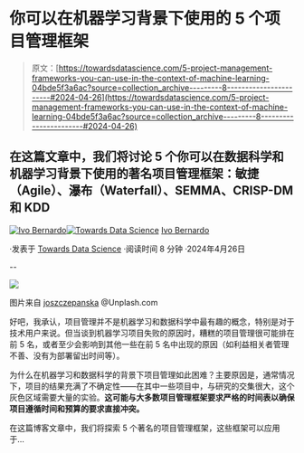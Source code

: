 # 你可以在机器学习背景下使用的 5 个项目管理框架

> 原文：[https://towardsdatascience.com/5-project-management-frameworks-you-can-use-in-the-context-of-machine-learning-04bde5f3a6ac?source=collection_archive---------8-----------------------#2024-04-26](https://towardsdatascience.com/5-project-management-frameworks-you-can-use-in-the-context-of-machine-learning-04bde5f3a6ac?source=collection_archive---------8-----------------------#2024-04-26)

## 在这篇文章中，我们将讨论 5 个你可以在数据科学和机器学习背景下使用的著名项目管理框架：敏捷（Agile）、瀑布（Waterfall）、SEMMA、CRISP-DM 和 KDD

[](https://ivopbernardo.medium.com/?source=post_page---byline--04bde5f3a6ac--------------------------------)[![Ivo Bernardo](../Images/39887b6f3e63a67c0545e87962ad5df0.png)](https://ivopbernardo.medium.com/?source=post_page---byline--04bde5f3a6ac--------------------------------)[](https://towardsdatascience.com/?source=post_page---byline--04bde5f3a6ac--------------------------------)[![Towards Data Science](../Images/a6ff2676ffcc0c7aad8aaf1d79379785.png)](https://towardsdatascience.com/?source=post_page---byline--04bde5f3a6ac--------------------------------) [Ivo Bernardo](https://ivopbernardo.medium.com/?source=post_page---byline--04bde5f3a6ac--------------------------------)

·发表于 [Towards Data Science](https://towardsdatascience.com/?source=post_page---byline--04bde5f3a6ac--------------------------------) ·阅读时间 8 分钟 ·2024年4月26日

--

![](../Images/daa4c293ea0bbdc51f8efd25ab8627a6.png)

图片来自 [joszczepanska](https://unsplash.com/pt-br/@joszczepanska) @Unplash.com

好吧，我承认，项目管理并不是机器学习和数据科学中最有趣的概念，特别是对于技术用户来说。但当谈到机器学习项目失败的原因时，糟糕的项目管理很可能排在前 5 名，或者至少会影响到其他一些在前 5 名中出现的原因（如利益相关者管理不善、没有为部署留出时间等）。

为什么在机器学习和数据科学的背景下项目管理如此困难？主要原因是，通常情况下，项目的结果充满了不确定性——在其中一些项目中，与研究的交集很大，这个灰色区域需要大量的实验。**这可能与大多数项目管理框架要求严格的时间表以确保项目遵循时间和预算的要求直接冲突。**

在这篇博客文章中，我们将探索 5 个著名的项目管理框架，这些框架可以应用于…
